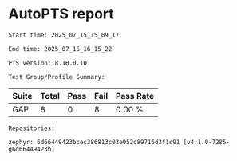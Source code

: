 # AutoPTS report

    Start time: 2025_07_15_15_09_17

    End time: 2025_07_15_16_15_22

    PTS version: 8.10.0.10

    Test Group/Profile Summary: 
|  Suite  | Total | Pass | Fail | Pass Rate|
|---------|-------|------|------|----------|
|GAP      |8      |0     |8     |   0.00 % |

    Repositories:

	zephyr: 6d66449423bcec386813c03e052d89716d3f1c91 [v4.1.0-7285-g6d66449423b]
